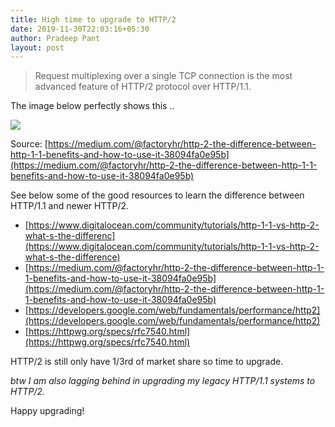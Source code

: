 ```yaml
---
title: High time to upgrade to HTTP/2
date: 2019-11-30T22:03:16+05:30
author: Pradeep Pant
layout: post
---
```

> Request multiplexing over a single TCP connection is the most advanced feature of HTTP/2 protocol over HTTP/1.1.

The image below perfectly shows this ..

![](https://miro.medium.com/max/747/0*lY05UTuA-dWCXU-q.png) 

Source:
[https://medium.com/@factoryhr/http-2-the-difference-between-http-1-1-benefits-and-how-to-use-it-38094fa0e95b](https://medium.com/@factoryhr/http-2-the-difference-between-http-1-1-benefits-and-how-to-use-it-38094fa0e95b) 

See below some of the good resources to learn the difference between HTTP/1.1 and newer HTTP/2.

  * [https://www.digitalocean.com/community/tutorials/http-1-1-vs-http-2-what-s-the-differenc](https://www.digitalocean.com/community/tutorials/http-1-1-vs-http-2-what-s-the-difference)
  * [https://medium.com/@factoryhr/http-2-the-difference-between-http-1-1-benefits-and-how-to-use-it-38094fa0e95b](https://medium.com/@factoryhr/http-2-the-difference-between-http-1-1-benefits-and-how-to-use-it-38094fa0e95b)
  * [https://developers.google.com/web/fundamentals/performance/http2](https://developers.google.com/web/fundamentals/performance/http2)
  * [https://httpwg.org/specs/rfc7540.html](https://httpwg.org/specs/rfc7540.html) 

HTTP/2 is still only have 1/3rd of market share so time to upgrade.  

*btw I am also lagging behind in upgrading my legacy HTTP/1.1 systems to HTTP/2.*

Happy upgrading!